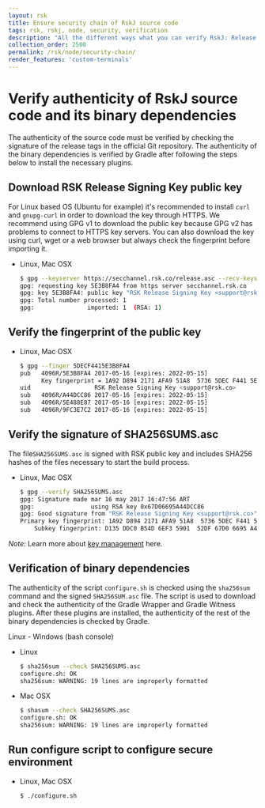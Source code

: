 ```yaml
---
layout: rsk
title: Ensure security chain of RskJ source code
tags: rsk, rskj, node, security, verification
description: "All the different ways what you can verify RskJ: Release signing key, fingerprint of the public key, SHA256SUMS.asc, binary dependencies, secure environment script"
collection_order: 2500
permalink: /rsk/node/security-chain/
render_features: 'custom-terminals'
---
```


# Verify authenticity of RskJ source code and its binary dependencies

The authenticity of the source code must be verified by checking the signature of the release tags in the official Git repository. The authenticity of the binary dependencies is verified by Gradle after following the steps below to install the necessary plugins.

## Download RSK Release Signing Key public key

For Linux based OS (Ubuntu for example) it's recommended to install `curl` and `gnupg-curl` in order to download the key through HTTPS.
We recommend using GPG v1 to download the public key because GPG v2 has problems to connect to HTTPS key servers. You can also download the key using curl, wget or a web browser but always check the fingerprint before importing it.

[](#top "multiple-terminals")
- Linux, Mac OSX
  ```bash
  $ gpg --keyserver https://secchannel.rsk.co/release.asc --recv-keys 5DECF4415E3B8FA4
  gpg: requesting key 5E3B8FA4 from https server secchannel.rsk.co
  gpg: key 5E3B8FA4: public key "RSK Release Signing Key <support@rsk.co>"      imported
  gpg: Total number processed: 1
  gpg:               imported: 1  (RSA: 1)
  ```

## Verify the fingerprint of the public key

[](#top "multiple-terminals")
- Linux, Mac OSX
  ``` bash
  $ gpg --finger 5DECF4415E3B8FA4
  pub   4096R/5E3B8FA4 2017-05-16 [expires: 2022-05-15]
        Key fingerprint = 1A92 D894 2171 AFA9 51A8  5736 5DEC F441 5E3B 8FA4
  uid                  RSK Release Signing Key <support@rsk.co>
  sub   4096R/A44DCC86 2017-05-16 [expires: 2022-05-15]
  sub   4096R/5E488E87 2017-05-16 [expires: 2022-05-15]
  sub   4096R/9FC3E7C2 2017-05-16 [expires: 2022-05-15]
  ```

## Verify the signature of SHA256SUMS.asc

The file`SHA256SUMS.asc` is signed with RSK public key and includes SHA256 hashes of the files necessary to start the build process.

[](#top "multiple-terminals")
- Linux, Mac OSX
  ```bash
  $ gpg --verify SHA256SUMS.asc
  gpg: Signature made mar 16 may 2017 16:47:56 ART
  gpg:                using RSA key 0x67D06695A44DCC86
  gpg: Good signature from "RSK Release Signing Key <support@rsk.co>" [ultimate]
  Primary key fingerprint: 1A92 D894 2171 AFA9 51A8  5736 5DEC F441 5E3B 8FA4
      Subkey fingerprint: D135 DDC0 B54D 6EF3 5901  52DF 67D0 6695 A44D CC86
  ```

*Note:* Learn more about [key management](https://www.gnupg.org/gph/en/manual/x334.html) here.

## Verification of binary dependencies

The authenticity of the script `configure.sh` is checked using the `sha256sum` command and the signed `SHA256SUM.asc` file. The script is used to download and check the authenticity of the Gradle Wrapper and Gradle Witness plugins. After these plugins are installed, the authenticity of the rest of the binary dependencies is checked by Gradle.

Linux - Windows (bash console)

[](#top "multiple-terminals")
- Linux
  ```bash
  $ sha256sum --check SHA256SUMS.asc
  configure.sh: OK
  sha256sum: WARNING: 19 lines are improperly formatted
  ```
- Mac OSX
  ```bash
  $ shasum --check SHA256SUMS.asc
  configure.sh: OK
  sha256sum: WARNING: 19 lines are improperly formatted
  ```

## Run configure script to configure secure environment

[](#top "multiple-terminals")
- Linux, Mac OSX
  ```bash
  $ ./configure.sh
  ```
